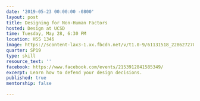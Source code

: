 ```yaml
---
date: '2019-05-23 00:00:00 -0800'
layout: post
title: Designing for Non-Human Factors
hosted: Design at UCSD
time: Tuesday, May 28, 6:30 PM
location: HSS 1346
image: https://scontent-lax3-1.xx.fbcdn.net/v/t1.0-9/61131518_2286272701613188_3346628058797834240_o.jpg?_nc_cat=110&_nc_eui2=AeHpGfH_nCTxgs0s2YxvecljsfInVSRJNP3_Cmn6zbRI5sWYH7sTSQSlRQurCSB7e8g-bqpqAEzRY9x9yltArFPx6NPqu5s6_sDkYsncyoyhfQ&_nc_oc=AQl3rcZ5A-H-raoKsEyn3vhzepHDp_n6kvFibDFVENRc5yxhIK2q2tU8wfqc-gW_SBw&_nc_ht=scontent-lax3-1.xx&oh=a06a01b643438f99abcf100dfde9514f&oe=5D5C0DD9
quarter: SP19
type: skill
resource_text: ''
facebook: https://www.facebook.com/events/2153912841585349/
excerpt: Learn how to defend your design decisions.
published: true
mentorship: false

---
```

